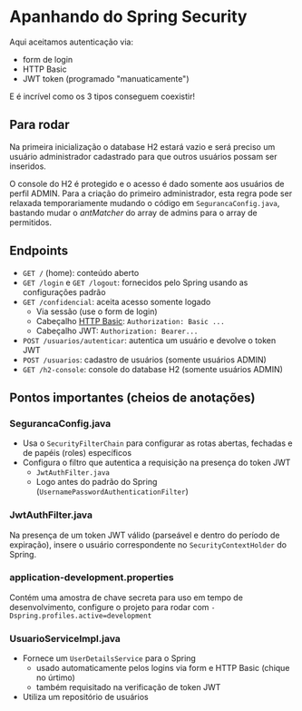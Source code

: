 # Apanhando do Spring Security

Aqui aceitamos autenticação via:
* form de login
* HTTP Basic
* JWT token (programado "manuaticamente")

E é incrível como os 3 tipos conseguem coexistir!

## Para rodar

Na primeira inicialização o database H2 estará vazio e será preciso um usuário administrador cadastrado para que outros usuários possam ser inseridos.

O console do H2 é protegido e o acesso é dado somente aos usuários de perfil ADMIN. Para a criação do primeiro administrador, 
esta regra pode ser relaxada temporariamente mudando o código em `SegurancaConfig.java`, bastando mudar o _antMatcher_ do array de admins para
o array de permitidos.

## Endpoints

* `GET /` (home): conteúdo aberto
* `GET /login` e `GET /logout`: fornecidos pelo Spring usando as configurações padrão
* `GET /confidencial`: aceita acesso somente logado
  *  Via sessão (use o form de login)
  *  Cabeçalho [HTTP Basic](https://developer.mozilla.org/pt-BR/docs/Web/HTTP/Authentication): `Authorization: Basic ...`
  *  Cabeçalho JWT: `Authorization: Bearer...`
* `POST /usuarios/autenticar`: autentica um usuário e devolve o token JWT
* `POST /usuarios`: cadastro de usuários (somente usuários ADMIN)
* `GET /h2-console`: console do database H2 (somente usuários ADMIN)

## Pontos importantes (cheios de anotações)

### SegurancaConfig.java

* Usa o `SecurityFilterChain` para configurar as rotas abertas, fechadas e de papéis (roles) específicos
* Configura o filtro que autentica a requisição na presença do token JWT
  * `JwtAuthFilter.java`
  * Logo antes do padrão do Spring (`UsernamePasswordAuthenticationFilter`)

### JwtAuthFilter.java

Na presença de um token JWT válido (parseável e dentro do período de expiração), insere o usuário correspondente
no `SecurityContextHolder` do Spring.

### application-development.properties

Contém uma amostra de chave secreta para uso em tempo de desenvolvimento, configure o projeto para rodar com
`-Dspring.profiles.active=development`

### UsuarioServiceImpl.java

* Fornece um `UserDetailsService` para o Spring
  * usado automaticamente pelos logins via form e HTTP Basic (chique no úrtimo)
  * também requisitado na verificação de token JWT
* Utiliza um repositório de usuários


